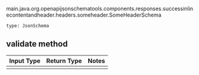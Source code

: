 main.java.org.openapijsonschematools.components.responses.successinlinecontentandheader.headers.someheader.SomeHeaderSchema
```
type: JsonSchema
```

## validate method
Input Type | Return Type | Notes
------------ | ------------- | -------------
 |  |
